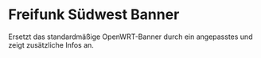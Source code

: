  Freifunk Südwest Banner
==========================

 Ersetzt das standardmäßige OpenWRT-Banner durch ein angepasstes
 und zeigt zusätzliche Infos an.
 
 
